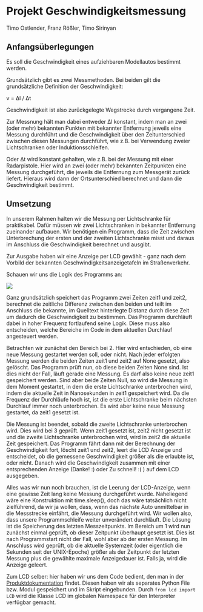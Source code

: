 # Projekt Geschwindigkeitsmessung
Timo Ostlender, Franz Rößler, Timo Sirinyan
## Anfangsüberlegungen

Es soll die Geschwindigkeit eines aufziehbaren Modellautos bestimmt werden.

Grundsätzlich gibt es zwei Messmethoden. Bei beiden gilt die grundsätzliche Definition der Geschwindigkeit:

v = Δl / Δt

Geschwindigkeit ist also zurückgelegte Wegstrecke durch vergangene Zeit.

Zur Messnung hält man dabei entweder Δl konstant, indem man an zwei (oder mehr) bekannten Punkten mit bekannter Entfernung jeweils eine Messung durchführt und die Geschwindigkeit über den Zeitunterschied zwischen diesen Messungen durchführt, wie z.B. bei Verwendung zweier Lichtschranken oder Induktionsschleifen.

Oder Δt wird konstant gehalten, wie z.B. bei der Messung mit einer Radarpistole. Hier wird an zwei (oder mehr) bekannten Zeitpunkten eine Messung durchgeführt, die jeweils die Entfernung zum Messgerät zurück liefert. Hieraus wird dann der Ortsunterschied berechnet und dann die Geschwindigkeit bestimmt.

## Umsetzung

In unserem Rahmen halten wir die Messung per Lichtschranke für praktikabel.
Dafür müssen wir zwei Lichtschranken in bekannter Entfernung zueinander aufbauen. Wir benötigen ein Programm, dass die Zeit zwischen Unterbrechung der ersten und der zweiten Lichtschranke misst und daraus im Anschluss die Geschwindigkeit berechnet und ausgibt.

Zur Ausgabe haben wir eine Anzeige per LCD gewählt - ganz nach dem Vorbild der bekannten Geschwindigkeitsanzeigetafeln im Straßenverkehr.

Schauen wir uns die Logik des Programms an:

![](/users/timo/projects/raspi-python-embedded/geschwindigkeitsmessung/flowchart.png)

Ganz grundsätzlich speichert das Programm zwei Zeiten zeit1 und zeit2, berechnet die zeitliche Differenz zwischen den beiden und teilt im Anschluss die bekannte, im Quelltext hinterlegte Distanz durch diese Zeit um dadurch die Geschwindigkeit zu bestimmen.
Das Programm durchläuft dabei in hoher Frequenz fortlaufend seine Logik. Diese muss also entscheiden, welche Bereiche im Code in dem aktuellen Durchlauf angesteuert werden.

Betrachten wir zunächst den Bereich bei 2. Hier wird entschieden, ob eine neue Messung gestartet werden soll, oder nicht. Nach jeder erfolgten Messung werden die beiden Zeiten zeit1 und zeit2 auf None gesetzt, also gelöscht. Das Programm prüft nun, ob diese beiden Zeiten None sind. Ist dies nicht der Fall, läuft gerade eine Messung. Es darf also keine neue zeit1 gespeichert werden.
Sind aber beide Zeiten Null, so wird die Messung in dem Moment gestartet, in dem die erste Lichtschranke unterbrochen wird, indem die aktuelle Zeit in Nanosekunden in zeit1 gespeichert wird.
Da die Frequenz der Durchläufe hoch ist, ist die erste Lichtschranke beim nächsten Durchlauf immer noch unterbrochen. Es wird aber keine neue Messung gestartet, da zeit1 gesetzt ist.

Die Messung ist beendet, sobald die zweite Lichtschranke unterbrochen wird. Dies wird bei 3 geprüft. Wenn zeit1 gesetzt ist, zeit2 nicht gesetzt ist und die zweite Lichtschranke unterbrochen wird, wird in zeit2 die aktuelle Zeit gespeichert.
Das Programm fährt dann mit der Berechnung der Geschwindigkeit fort, löscht zeit1 und zeit2, leert die LCD Anzeige und entscheidet, ob die gemessene Geschwindigkeit größer als die erlaubte ist, oder nicht. Danach wird die Geschwindigkeit zusammen mit einer entsprechenden Anzeige (Danke! :) oder Zu schnell! :( ) auf dem LCD ausgegeben.

Alles was wir nun noch brauchen, ist die Leerung der LCD-Anzeige, wenn eine gewisse Zeit lang keine Messung durchgeführt wurde.
Naheliegend wäre eine Konstruktion mit time.sleep(), doch das wäre tatsächlich nicht zielführend, da wir ja wollen, dass, wenn das nächste Auto unmittelbar in die Messstrecke einfährt, die Messung durchgeführt wird. Wir wollen also, dass unsere Programmschleife weiter unverändert durchläuft. Die Lösung ist die Speicherung des letzten Messzeitpunkts. Im Bereich um 1 wird nun zunächst einmal geprüft, ob dieser Zeitpunkt überhaupt gesetzt ist. Dies ist nach Programmstart nicht der Fall, wohl aber ab der ersten Messung. Im Anschluss wird geprüft, ob die aktuelle Systemzeit (oder eigentlich die Sekunden seit der UNIX-Epoche) größer als der Zeitpunkt der letzten Messung plus die gewählte maximale Anzeigedauer ist. Falls ja, wird die Anzeige geleert.

Zum LCD selber: hier haben wir uns dem Code bedient, den man in der [Produktdokumentation](https://docs.sunfounder.com/projects/superkit-v2-pi/en/latest/Lesson_13_lcd1602.html) findet.
Diesen haben wir als separates Python File bzw. Modul gespeichert und im Skript eingebunden. Durch `from lcd import LCD` wird die Klasse LCD im globalen Namespace für den Interpreter verfügbar gemacht.

